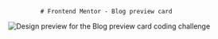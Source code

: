              # Frontend Mentor - Blog preview card

![Design preview for the Blog preview card coding challenge](./assets/images/preview.jpg)
